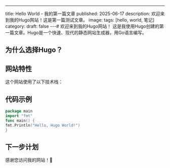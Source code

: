 ﻿---
title: Hello World - 我的第一篇文章
published: 2025-06-17
description: 欢迎来到我的Hugo网站！这是第一篇测试文章。
image: 
tags: [hello, world, 笔记]
category: 
draft: false
---# 欢迎来到我的Hugo网站！
这是我使用Hugo创建的第一篇文章。Hugo是一个快速、现代的静态网站生成器，用Go语言编写。
## 为什么选择Hugo？
## 网站特性
这个网站使用了以下技术栈：
## 代码示例
```go
package main
import "fmt"
func main() {
fmt.Println("Hello, Hugo World!")
}
```
## 下一步计划
感谢您访问我的网站！🎉
